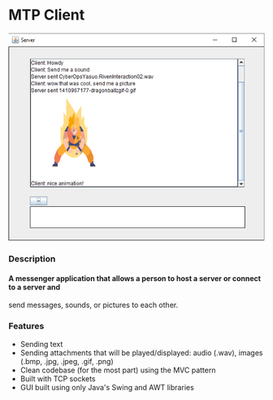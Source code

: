 # MTP Client
![](res/readme_pic.png)
### Description
#### A messenger application that allows a person to host a server or connect to a server and
send messages, sounds, or pictures to each other.
### Features
  * Sending text
  * Sending attachments that will be played/displayed: audio (.wav), images (.bmp, .jpg, .jpeg, .gif, .png)
  * Clean codebase (for the most part) using the MVC pattern
  * Built with TCP sockets
  * GUI built using only Java's Swing and AWT libraries